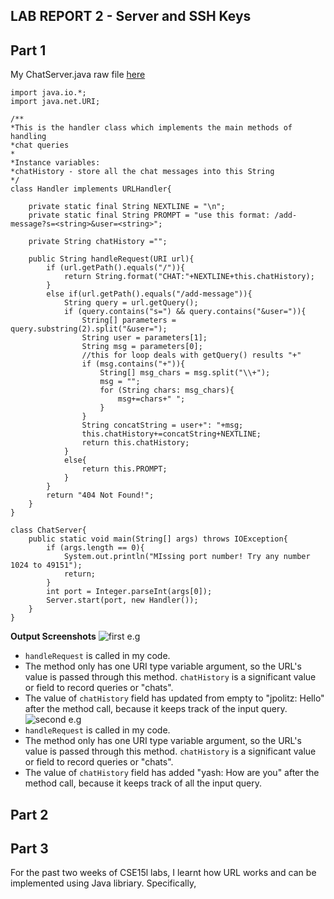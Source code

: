 ## **LAB REPORT 2 - Server and SSH Keys**

## Part 1
My ChatServer.java raw file [here](https://igiotto12.github.io/cse15l-lab-reports/Codes/ChatServer/ChatServer.java)
```
import java.io.*;
import java.net.URI;

/**
*This is the handler class which implements the main methods of handling 
*chat queries
*
*Instance variables:
*chatHistory - store all the chat messages into this String
*/
class Handler implements URLHandler{

    private static final String NEXTLINE = "\n";
    private static final String PROMPT = "use this format: /add-message?s=<string>&user=<string>";

    private String chatHistory ="";

    public String handleRequest(URI url){
        if (url.getPath().equals("/")){
            return String.format("CHAT:"+NEXTLINE+this.chatHistory);
        }
        else if(url.getPath().equals("/add-message")){
            String query = url.getQuery();
            if (query.contains("s=") && query.contains("&user=")){
                String[] parameters = query.substring(2).split("&user=");
                String user = parameters[1];
                String msg = parameters[0];
                //this for loop deals with getQuery() results "+"
                if (msg.contains("+")){
                    String[] msg_chars = msg.split("\\+");
                    msg = "";
                    for (String chars: msg_chars){
                        msg+=chars+" ";
                    } 
                }
                String concatString = user+": "+msg; 
                this.chatHistory+=concatString+NEXTLINE;
                return this.chatHistory;
            }
            else{
                return this.PROMPT;
            }
        }
        return "404 Not Found!";
    }
}

class ChatServer{
    public static void main(String[] args) throws IOException{
        if (args.length == 0){
            System.out.println("MIssing port number! Try any number 1024 to 49151");
            return;
        }
        int port = Integer.parseInt(args[0]);
        Server.start(port, new Handler());
    }
}
```
**Output Screenshots**
  ![first e.g](https://igiotto12.github.io/cse15l-lab-reports/screenshots/p1-lab2)
  - ```handleRequest``` is called in my code.
  - The method only has one URI type variable argument, so the URL's value is passed through this method. ```chatHistory``` is a significant value or field to record queries or "chats".
  - The value of ```chatHistory``` field has updated from empty to "jpolitz: Hello" after the method call, because it keeps track of the input query.
  ![second e.g](https://igiotto12.github.io/cse15l-lab-reports/screenshots/p2-lab2)
- ```handleRequest``` is called in my code.
- The method only has one URI type variable argument, so the URL's value is passed through this method. ```chatHistory``` is a significant value or field to record queries or "chats".
- The value of ```chatHistory``` field has added "yash: How are you" after the method call, because it keeps track of all the input query. 
  
## Part 2


## Part 3
For the past two weeks of CSE15l labs, I learnt how URL works and can be implemented using Java libriary. Specifically, 
